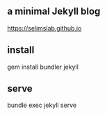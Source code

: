 ##  a minimal Jekyll blog 

<https://selimslab.github.io>

## install

gem install bundler jekyll

## serve

bundle exec jekyll serve

